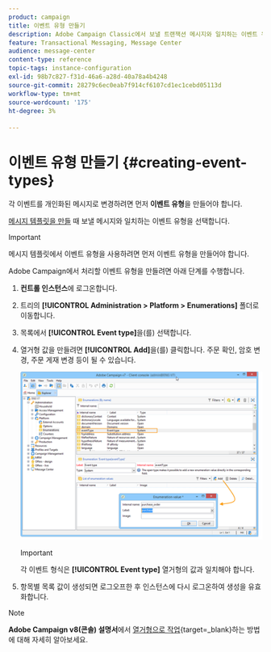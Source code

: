 ```yaml
---
product: campaign
title: 이벤트 유형 만들기
description: Adobe Campaign Classic에서 보낼 트랜잭션 메시지와 일치하는 이벤트 유형을 만드는 방법을 알아봅니다
feature: Transactional Messaging, Message Center
audience: message-center
content-type: reference
topic-tags: instance-configuration
exl-id: 98b7c827-f31d-46a6-a28d-40a78a4b4248
source-git-commit: 28279c6ec0eab7f914cf6107cd1ec1cebd05113d
workflow-type: tm+mt
source-wordcount: '175'
ht-degree: 3%

---
```


# 이벤트 유형 만들기 {#creating-event-types}



각 이벤트를 개인화된 메시지로 변경하려면 먼저 **이벤트 유형**&#x200B;을 만들어야 합니다.

[메시지 템플릿을 만들](../../message-center/using/creating-the-message-template.md) 때 보낼 메시지와 일치하는 이벤트 유형을 선택합니다.

>[!IMPORTANT]
>
>메시지 템플릿에서 이벤트 유형을 사용하려면 먼저 이벤트 유형을 만들어야 합니다.

Adobe Campaign에서 처리할 이벤트 유형을 만들려면 아래 단계를 수행합니다.

1. **컨트롤 인스턴스**&#x200B;에 로그온합니다.

1. 트리의 **[!UICONTROL Administration > Platform > Enumerations]** 폴더로 이동합니다.

1. 목록에서 **[!UICONTROL Event type]**&#x200B;을(를) 선택합니다.

1. 열거형 값을 만들려면 **[!UICONTROL Add]**&#x200B;을(를) 클릭합니다. 주문 확인, 암호 변경, 주문 게재 변경 등이 될 수 있습니다.

   ![](assets/messagecenter_eventtype_enum_001.png)

   >[!IMPORTANT]
   >
   >각 이벤트 형식은 **[!UICONTROL Event type]** 열거형의 값과 일치해야 합니다.

1. 항목별 목록 값이 생성되면 로그오프한 후 인스턴스에 다시 로그온하여 생성을 유효화합니다.

>[!NOTE]
>
>**Adobe Campaign v8(콘솔) 설명서**&#x200B;에서 [열거형으로 작업](https://experienceleague.adobe.com/en/docs/campaign/campaign-v8/config/settings/enumerations){target=_blank}하는 방법에 대해 자세히 알아보세요.



